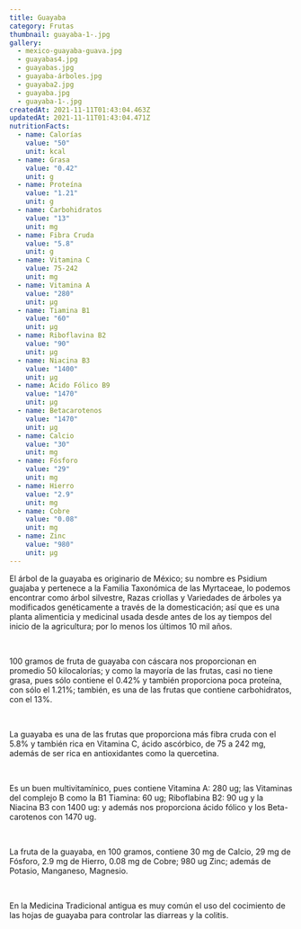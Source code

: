 ```yaml
---
title: Guayaba
category: Frutas
thumbnail: guayaba-1-.jpg
gallery:
  - mexico-guayaba-guava.jpg
  - guayabas4.jpg
  - guayabas.jpg
  - guayaba-árboles.jpg
  - guayaba2.jpg
  - guayaba.jpg
  - guayaba-1-.jpg
createdAt: 2021-11-11T01:43:04.463Z
updatedAt: 2021-11-11T01:43:04.471Z
nutritionFacts:
  - name: Calorías
    value: "50"
    unit: kcal
  - name: Grasa
    value: "0.42"
    unit: g
  - name: Proteína
    value: "1.21"
    unit: g
  - name: Carbohidratos
    value: "13"
    unit: mg
  - name: Fibra Cruda
    value: "5.8"
    unit: g
  - name: Vitamina C
    value: 75-242
    unit: mg
  - name: Vitamina A
    value: "280"
    unit: µg
  - name: Tiamina B1
    value: "60"
    unit: µg
  - name: Riboflavina B2
    value: "90"
    unit: µg
  - name: Niacina B3
    value: "1400"
    unit: µg
  - name: Ácido Fólico B9
    value: "1470"
    unit: µg
  - name: Betacarotenos
    value: "1470"
    unit: µg
  - name: Calcio
    value: "30"
    unit: mg
  - name: Fósforo
    value: "29"
    unit: mg
  - name: Hierro
    value: "2.9"
    unit: mg
  - name: Cobre
    value: "0.08"
    unit: mg
  - name: Zinc
    value: "980"
    unit: µg
---
```

El árbol de la guayaba es originario de México; su nombre es Psidium guajaba y pertenece a la Familia Taxonómica de las Myrtaceae, lo podemos encontrar como árbol silvestre, Razas criollas y Variedades de árboles ya modificados genéticamente a través de la domesticación; así que es una planta alimenticia y medicinal usada desde antes de los ay tiempos del inicio de la agricultura; por lo menos los últimos 10 mil años.

<br/>

100 gramos de fruta de guayaba con cáscara nos proporcionan en promedio 50 kilocalorías; y como la mayoría de las frutas, casi no tiene grasa, pues sólo contiene el 0.42% y también proporciona poca proteína, con sólo el 1.21%; también, es una de las frutas que contiene carbohidratos, con el 13%.

<br/>

La guayaba es una de las frutas que proporciona más fibra cruda con el 5.8% y también rica en Vitamina C, ácido ascórbico, de 75 a 242 mg, además de ser rica en antioxidantes como la quercetina.

<br/>

Es un buen multivitamínico, pues contiene Vitamina A: 280 ug; las Vitaminas del complejo B como la B1 Tiamina: 60 ug; Riboflabina B2: 90 ug y la Niacina B3 con 1400 ug: y además nos proporciona ácido fólico y los Beta-carotenos con 1470 ug.

<br/>

La fruta de la guayaba, en 100 gramos, contiene 30 mg de Calcio, 29 mg de Fósforo, 2.9 mg de Hierro, 0.08 mg de Cobre; 980 ug Zinc; además de Potasio, Manganeso, Magnesio.

<br/>

En la Medicina Tradicional antigua es muy común el uso del cocimiento de las hojas de guayaba para controlar las diarreas y la colitis.